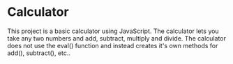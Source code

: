 # Calculator
This project is a basic calculator using JavaScript. The calculator lets you take any two numbers and add, subtract, multiply and divide. The calculator does not use the eval() function and instead creates it's own methods for add(), subtract(), etc..
